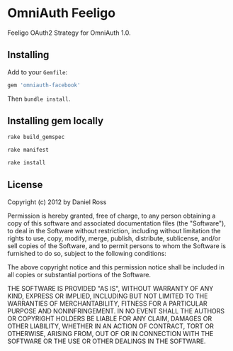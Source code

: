 # OmniAuth Feeligo

Feeligo OAuth2 Strategy for OmniAuth 1.0.

## Installing

Add to your `Gemfile`:

```ruby
gem 'omniauth-facebook'
```

Then `bundle install`.



## Installing gem locally

```ruby
rake build_gemspec
```

```ruby
rake manifest
```

```ruby
rake install
```

## License

Copyright (c) 2012 by Daniel Ross

Permission is hereby granted, free of charge, to any person obtaining a copy of this software and associated documentation files (the "Software"), to deal in the Software without restriction, including without limitation the rights to use, copy, modify, merge, publish, distribute, sublicense, and/or sell copies of the Software, and to permit persons to whom the Software is furnished to do so, subject to the following conditions:

The above copyright notice and this permission notice shall be included in all copies or substantial portions of the Software.

THE SOFTWARE IS PROVIDED "AS IS", WITHOUT WARRANTY OF ANY KIND, EXPRESS OR IMPLIED, INCLUDING BUT NOT LIMITED TO THE WARRANTIES OF MERCHANTABILITY, FITNESS FOR A PARTICULAR PURPOSE AND NONINFRINGEMENT. IN NO EVENT SHALL THE AUTHORS OR COPYRIGHT HOLDERS BE LIABLE FOR ANY CLAIM, DAMAGES OR OTHER LIABILITY, WHETHER IN AN ACTION OF CONTRACT, TORT OR OTHERWISE, ARISING FROM, OUT OF OR IN CONNECTION WITH THE SOFTWARE OR THE USE OR OTHER DEALINGS IN THE SOFTWARE.
